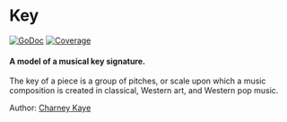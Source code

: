# Key

[![GoDoc](https://godoc.org/github.com/go-music/music/theory/key?status.svg)](https://godoc.org/github.com/go-music/music/theory/key) [![Coverage](https://img.shields.io/badge/coverage-100%-brightgreen.svg?style=flat)](https://gocover.io/github.com/go-music/music/theory/key)

#### A model of a musical key signature.

The key of a piece is a group of pitches, or scale upon which a music composition is created in classical, Western art, and Western pop music.

Author: [Charney Kaye](http://w.charney.io)
